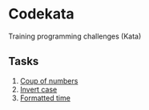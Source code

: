 # Codekata
Training programming challenges (Kata)

## Tasks
1. [Coup of numbers](tasks/1-coup-of-numbers/)
1. [Invert case](tasks/2-invert-case/)
1. [Formatted time](tasks/3-formatted-time/)
